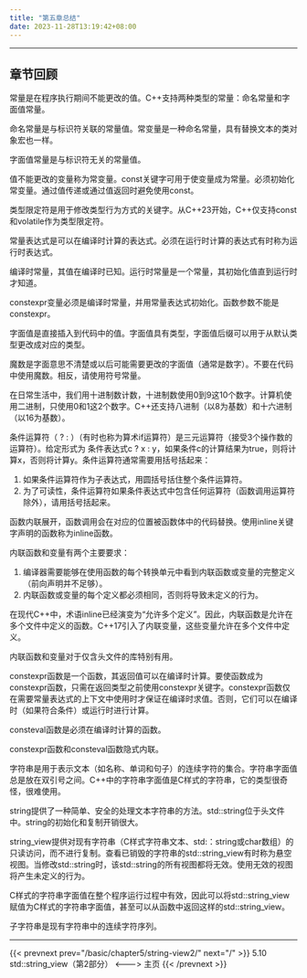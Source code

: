 ```yaml
---
title: "第五章总结"
date: 2023-11-28T13:19:42+08:00
---
```


***
## 章节回顾

常量是在程序执行期间不能更改的值。C++支持两种类型的常量：命名常量和字面值常量。

命名常量是与标识符关联的常量值。常变量是一种命名常量，具有替换文本的类对象宏也一样。

字面值常量是与标识符无关的常量值。

值不能更改的变量称为常变量。const关键字可用于使变量成为常量。必须初始化常变量。通过值传递或通过值返回时避免使用const。

类型限定符是用于修改类型行为方式的关键字。从C++23开始，C++仅支持const和volatile作为类型限定符。

常量表达式是可以在编译时计算的表达式。必须在运行时计算的表达式有时称为运行时表达式。

编译时常量，其值在编译时已知。运行时常量是一个常量，其初始化值直到运行时才知道。

constexpr变量必须是编译时常量，并用常量表达式初始化。函数参数不能是constexpr。

字面值是直接插入到代码中的值。字面值具有类型，字面值后缀可以用于从默认类型更改成对应的类型。

魔数是字面意思不清楚或以后可能需要更改的字面值（通常是数字）。不要在代码中使用魔数。相反，请使用符号常量。

在日常生活中，我们用十进制数计数，十进制数使用0到9这10个数字。计算机使用二进制，只使用0和1这2个数字。C++还支持八进制（以8为基数）和十六进制（以16为基数）。

条件运算符（ ? : ）（有时也称为算术if运算符）是三元运算符（接受3个操作数的运算符）。给定形式为  条件表达式c ? x : y，如果条件c的计算结果为true，则将计算x，否则将计算y。条件运算符通常需要用括号括起来：

1. 如果条件运算符作为子表达式，用圆括号括住整个条件运算符。
2. 为了可读性，条件运算符如果条件表达式中包含任何运算符（函数调用运算符除外），请用括号括起来。

函数内联展开，函数调用会在对应的位置被函数体中的代码替换。使用inline关键字声明的函数称为inline函数。

内联函数和变量有两个主要要求：

1. 编译器需要能够在使用函数的每个转换单元中看到内联函数或变量的完整定义（前向声明并不足够）。
2. 内联函数或变量的每个定义都必须相同，否则将导致未定义的行为。

在现代C++中，术语inline已经演变为“允许多个定义”。因此，内联函数是允许在多个文件中定义的函数。C++17引入了内联变量，这些变量允许在多个文件中定义。

内联函数和变量对于仅含头文件的库特别有用。

constexpr函数是一个函数，其返回值可以在编译时计算。要使函数成为constexpr函数，只需在返回类型之前使用constexpr关键字。constexpr函数仅在需要常量表达式的上下文中使用时才保证在编译时求值。否则，它们可以在编译时（如果符合条件）或运行时进行计算。

consteval函数是必须在编译时计算的函数。

constexpr函数和consteval函数隐式内联。

字符串是用于表示文本（如名称、单词和句子）的连续字符的集合。字符串字面值总是放在双引号之间。C++中的字符串字面值是C样式的字符串，它的类型很奇怪，很难使用。

string提供了一种简单、安全的处理文本字符串的方法。std::string位于<string>头文件中。string的初始化和复制开销很大。

string_view提供对现有字符串（C样式字符串文本、std:：string或char数组）的只读访问，而不进行复制。查看已销毁的字符串的std::string_view有时称为悬空视图。当修改std::string时，该std::string的所有视图都将无效。使用无效的视图将产生未定义的行为。

C样式的字符串字面值在整个程序运行过程中有效，因此可以将std::string_view赋值为C样式的字符串字面值，甚至可以从函数中返回这样的std::string_view。

子字符串是现有字符串中的连续字符序列。

***

{{< prevnext prev="/basic/chapter5/string-view2/" next="/" >}}
5.10 std::string_view（第2部分）
<--->
主页
{{< /prevnext >}}
